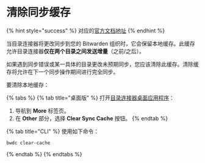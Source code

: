 # 清除同步缓存

{% hint style="success" %}
对应的[官方文档地址](https://bitwarden.com/help/article/clear-sync-cache/)
{% endhint %}

当目录连接器将更改同步到您的 Bitwarden 组织时，它会保留本地缓存。此缓存允许目录连接器**仅在两个目录之间发送增量**（之前/之后）。

如果遇到同步错误或某一具体的目录更改未预期同步，您应该清除此缓存。清除缓存将允许在下一个同步操作期间进行完全同步。

要清除本地缓存：

{% tabs %}
{% tab title="桌面版" %}
打开[目录连接器桌面应用程序](directory-connector-desktop-app.md)：

1. 导航到 **More** 标签页。
2. 在 **Other** 部分，选择 **Clear Sync Cache** 按钮。
{% endtab %}

{% tab title="CLI" %}
使用如下命令：

```shell
bwdc clear-cache
```
{% endtab %}
{% endtabs %}
